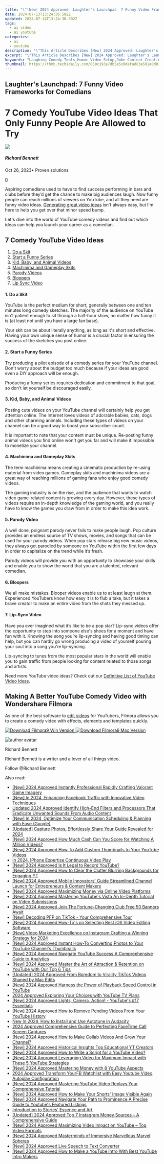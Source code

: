 ```yaml
---
title: "\"[New] 2024 Approved  Laughter's Launchpad  7 Funny Video Frameworks for Comedians\""
date: 2024-07-13T13:24:36.502Z
updated: 2024-07-14T13:24:36.502Z
tags:
  - ai video
  - ai youtube
categories:
  - ai
  - youtube
description: "\"This Article Describes [New] 2024 Approved: Laughter's Launchpad: 7 Funny Video Frameworks for Comedians\""
excerpt: "\"This Article Describes [New] 2024 Approved: Laughter's Launchpad: 7 Funny Video Frameworks for Comedians\""
keywords: "Laughing Comedy Tools,Humor Video Setup,Joke Content Creation,Chuckle Media Platforms,Giggle Tech Frameworks,Funny VFX Systems,Easy Humor Coding"
thumbnail: https://thmb.techidaily.com/850c193e7db5e5c0dafad83a501e0d012a7f8ab4be61e59f0459fea3e866d702.png
---
```


## Laughter's Launchpad: 7 Funny Video Frameworks for Comedians

# 7 Comedy YouTube Video Ideas That Only Funny People Are Allowed to Try

![](https://images.wondershare.com/filmora/article-images/richard-bennett.jpg)

##### Richard Bennett

 Oct 26, 2023• Proven solutions

[0](#commentsBoxSeoTemplate)

Aspiring comedians used to have to find success performing in bars and clubs before they’d get the chance to make big audiences laugh. Now funny people can reach millions of viewers on YouTube, and all they need are funny video ideas. [Generating great video ideas](https://www.filmora.io/community-blog/how-to-come-up-with-better-youtube-video-ideas-391.html) isn't always easy, but I'm here to help you get over that minor speed bump.

Let's dive into the world of YouTube comedy videos and find out which ideas can help you launch your career as a comedian.

## 7 Comedy YouTube Video Ideas

1. [Do a Skit](#one)
2. [Start a Funny Series](#two)
3. [Kid, Baby, and Animal Videos](#three)
4. [Machinima and Gameplay Skits](#four)
5. [Parody Videos](#five)
6. [Bloopers](#six)
7. [Lip Sync Video](#seven)

#### 1\. Do a Skit

YouTube is the perfect medium for short, generally between one and ten minutes long comedy sketches. The majority of the audience on YouTube isn't patient enough to sit through a half-hour show, no matter how funny it is (at least not until you have a large fan base).

Your skit can be about literally anything, as long as it's short and effective. Having your own unique sense of humor is a crucial factor in ensuring the success of the sketches you post online.

#### 2\. Start a Funny Series

Try producing a pilot episode of a comedy series for your YouTube channel. Don't worry about the budget too much because if your ideas are good even a DIY approach will be enough.

Producing a funny series requires dedication and commitment to that goal, so don't let yourself be discouraged easily.

#### 3\. Kid, Baby, and Animal Videos

Posting cute videos on your YouTube channel will certainly help you get attention online. The Internet loves videos of adorable babies, cats, dogs and other charming animals. Including these types of videos on your channel can be a good way to boost your subscriber count.

It is important to note that your content must be unique. Re-posting funny animal videos you find online won't get you far and will make it impossible to monetize your channel.

#### 4\. Machinima and Gameplay Skits

The term machinima means creating a cinematic production by re-using material from video games. Gameplay skits and machinima videos are a great way of reaching millions of gaming fans who enjoy good comedy videos.

The gaming industry is on the rise, and the audience that wants to watch video game-related content is growing every day. However, these types of videos require an in-depth knowledge of the gaming world, and you really have to know the games you draw from in order to make this idea work.

#### 5\. Parody Video

A well done, poignant parody never fails to make people laugh. Pop culture provides an endless source of TV shows, movies, and songs that can be used for your parody videos. When pop stars release big new music videos, they always get parodied by someone on YouTube within the first few days in order to capitalize on the trend while it’s fresh.

Parody videos will provide you with an opportunity to showcase your skills and enable you to show the world that you are a talented, relevant comedian.

#### 6\. Bloopers

We all make mistakes. Blooper videos enable us to at least laugh at them. Experienced YouTubers know how easy it is to flub a take, but it takes a brave creator to make an entire video from the shots they messed up.

#### 7\. Lip-Sync Video

Have you ever imagined what it’s like to be a pop star? Lip-sync videos offer the opportunity to step into someone else's shoes for a moment and have fun with it. Knowing the song you’re lip-syncing and having good timing can help, but you can hardly go wrong producing a video of yourself pouring your soul into a song you're lip-syncing.

Lip-syncing to tunes from the most popular stars in the world will enable you to gain traffic from people looking for content related to those songs and artists.

Need more YouTube video ideas? Check out our [Definitive List of YouTube Video Ideas](https://tools.techidaily.com/wondershare/filmora/download/).

## Making A Better YouTube Comedy Video with Wondershare Filmora

As one of the best software to [edit videos](https://tools.techidaily.com/wondershare/filmora/download/) for YouTubers, Filmora allows you to create a comedy video with effects, elements and templates quickly.

[![Download Filmora9 Win Version](https://images.wondershare.com/filmora/guide/download-btn-win.jpg) ](https://tools.techidaily.com/wondershare/filmora/download/) [![Download Filmora9 Mac Version](https://images.wondershare.com/filmora/guide/download-btn-mac.jpg) ](https://tools.techidaily.com/wondershare/filmora/download/)

![author avatar](https://images.wondershare.com/filmora/article-images/richard-bennett.jpg)

Richard Bennett

Richard Bennett is a writer and a lover of all things video.

Follow @Richard Bennett


<ins class="adsbygoogle"
     style="display:block"
     data-ad-format="autorelaxed"
     data-ad-client="ca-pub-7571918770474297"
     data-ad-slot="1223367746"></ins>



<ins class="adsbygoogle"
     style="display:block"
     data-ad-client="ca-pub-7571918770474297"
     data-ad-slot="8358498916"
     data-ad-format="auto"
     data-full-width-responsive="true"></ins>

<span class="atpl-alsoreadstyle">Also read:</span>
<div><ul>
<li><a href="https://youtube-sure.techidaily.com/024-approved-instantly-professional-rapidly-crafting-valorant-game-imagery/"><u>[New] 2024 Approved  Instantly Professional  Rapidly Crafting Valorant Game Imagery</u></a></li>
<li><a href="https://facebook-clips.techidaily.com/new-in-2024-enhancing-facebook-traffic-with-innovative-video-techniques/"><u>[New] In 2024, Enhancing Facebook Traffic with Innovative Video Techniques</u></a></li>
<li><a href="https://sound-optimizing.techidaily.com/updated-2024-approved-identify-high-end-filters-and-processors-that-eradicate-unwanted-sounds-from-audio-content/"><u>Updated 2024 Approved Identify High-End Filters and Processors That Eradicate Unwanted Sounds From Audio Content</u></a></li>
<li><a href="https://screen-capture.techidaily.com/new-in-2024-optimize-your-communication-scheduling-and-planning-with-ease-google/"><u>[New] In 2024, Optimize Your Communication  Scheduling & Planning with Ease (Google)</u></a></li>
<li><a href="https://snapchat-videos.techidaily.com/updated-capture-photos-effortlessly-share-your-guide-revealed-for-2024/"><u>[Updated] Capture Photos, Effortlessly Share  Your Guide Revealed for 2024</u></a></li>
<li><a href="https://youtube-sure.techidaily.com/024-approved-how-much-cash-can-you-score-for-watching-a-million-videos/"><u>[New] 2024 Approved  How Much Cash Can You Score for Watching A Million Videos?</u></a></li>
<li><a href="https://youtube-sure.techidaily.com/024-approved-how-to-add-custom-thumbnails-to-your-youtube-videos/"><u>[New] 2024 Approved  How To Add Custom Thumbnails to Your YouTube Videos</u></a></li>
<li><a href="https://youtube-help.techidaily.com/in-2024-iphone-expertise-continuous-video-play/"><u>In 2024, IPhone Expertise  Continuous Video Play</u></a></li>
<li><a href="https://youtube-sure.techidaily.com/024-approved-is-it-legal-to-record-youtube/"><u>[New] 2024 Approved  Is It Legal to Record YouTube?</u></a></li>
<li><a href="https://youtube-sure.techidaily.com/024-approved-how-to-clear-the-clutter-blurring-backgrounds-for-engaging-yt/"><u>[New] 2024 Approved  How to Clear the Clutter  Blurring Backgrounds for Engaging YT</u></a></li>
<li><a href="https://youtube-sure.techidaily.com/024-approved-mobile-innovators-guide-streamlined-channel-launch-for-entrepreneurs-and-content-makers/"><u>[New] 2024 Approved  Mobile Innovators' Guide  Streamlined Channel Launch for Entrepreneurs & Content Makers</u></a></li>
<li><a href="https://youtube-sure.techidaily.com/024-approved-maximizing-money-via-online-video-platforms/"><u>[New] 2024 Approved  Maximizing Money via Online Video Platforms</u></a></li>
<li><a href="https://youtube-sure.techidaily.com/024-approved-mastering-youtubes-vista-an-in-depth-tutorial-on-video-submissions/"><u>[New] 2024 Approved  Mastering YouTube's Vista  An In-Depth Tutorial on Video Submissions</u></a></li>
<li><a href="https://youtube-sure.techidaily.com/024-approved-join-the-fortune-changing-club-free-50-banners-await/"><u>[New] 2024 Approved  Join The Fortune-Changing Club  Free 50 Banners Await</u></a></li>
<li><a href="https://tiktok-videos.techidaily.com/new-decoding-pfp-on-tiktok-your-comprehensive-tour/"><u>[New] Decoding PFP on TikTok - Your Comprehensive Tour</u></a></li>
<li><a href="https://youtube-sure.techidaily.com/024-approved-how-tos-on-selecting-best-ios-video-editing-software/"><u>[New] 2024 Approved  How-To's on Selecting Best iOS Video Editing Software</u></a></li>
<li><a href="https://instagram-video-files.techidaily.com/new-video-marketing-excellence-on-instagram-crafting-a-winning-strategy-for-2024/"><u>[New] Video Marketing Excellence on Instagram  Crafting a Winning Strategy for 2024</u></a></li>
<li><a href="https://youtube-sure.techidaily.com/024-approved-instant-how-to-converting-photos-to-your-youtube-channels-thumbnails/"><u>[New] 2024 Approved  Instant How-To  Converting Photos to Your YouTube Channel's Thumbnails</u></a></li>
<li><a href="https://youtube-sure.techidaily.com/024-approved-navigate-youtube-success-a-compreehensive-guide-to-analytics/"><u>[New] 2024 Approved  Navigate YouTube Success  A Compreehensive Guide to Analytics</u></a></li>
<li><a href="https://youtube-sure.techidaily.com/024-approved-master-the-art-of-attraction-and-retention-on-youtube-with-our-top-6-tips/"><u>[New] 2024 Approved  Master the Art of Attraction & Retention on YouTube with Our Top 6 Tips</u></a></li>
<li><a href="https://tiktok-clips.techidaily.com/updated-2024-approved-from-boredom-to-virality-tiktok-videos-shaped-by-mac-edits/"><u>[Updated] 2024 Approved  From Boredom to Virality  TikTok Videos Shaped by Mac Edits</u></a></li>
<li><a href="https://youtube-sure.techidaily.com/024-approved-harness-the-power-of-playback-speed-control-in-youtube/"><u>[New] 2024 Approved  Harness the Power of Playback Speed Control in YouTube</u></a></li>
<li><a href="https://youtube-stream.techidaily.com/2024-approved-exploring-your-choices-with-youtube-tv-plans/"><u>2024 Approved  Exploring Your Choices with YouTube TV Plans</u></a></li>
<li><a href="https://youtube-sure.techidaily.com/024-approved-lights-camera-action-youtubes-17-essentials/"><u>[New] 2024 Approved  Lights, Camera, Action! - YouTube's #17 Essentials</u></a></li>
<li><a href="https://youtube-sure.techidaily.com/024-approved-how-to-remove-pending-videos-from-your-youtube-history/"><u>[New] 2024 Approved  How to Remove Pending Videos From Your YouTube History</u></a></li>
<li><a href="https://audio-shaping.techidaily.com/new-in-2024-how-to-install-and-use-autotune-in-audacity/"><u>New In 2024, How to Install and Use Autotune in Audacity</u></a></li>
<li><a href="https://screen-recording.techidaily.com/2024-approved-comprehensive-guide-to-perfecting-facetime-call-screen-captures/"><u>2024 Approved  Comprehensive Guide to Perfecting FaceTime Call Screen Captures</u></a></li>
<li><a href="https://youtube-sure.techidaily.com/024-approved-how-to-make-collab-videos-and-grow-your-channel/"><u>[New] 2024 Approved  How to Make Collab Videos And Grow Your Channel?</u></a></li>
<li><a href="https://youtube-sure.techidaily.com/024-approved-historical-insights-top-educational-yt-creators/"><u>[New] 2024 Approved  Historical Insights  Top Educational YT Creators</u></a></li>
<li><a href="https://youtube-sure.techidaily.com/024-approved-how-to-write-a-script-for-a-youtube-video/"><u>[New] 2024 Approved  How to Write a Script for a YouTube Video?</u></a></li>
<li><a href="https://youtube-sure.techidaily.com/024-approved-leveraging-video-for-maximum-impact-with-these-5-youtube-strategies/"><u>[New] 2024 Approved  Leveraging Video for Maximum Impact with These 5 YouTube Strategies</u></a></li>
<li><a href="https://youtube-sure.techidaily.com/024-approved-mastering-money-with-8-youtube-aspects/"><u>[New] 2024 Approved  Mastering Money with 8 YouTube Aspects</u></a></li>
<li><a href="https://facebook-videos.techidaily.com/2024-approved-transform-yourfb-watchlist-with-easy-youtube-video-autoplay-configuration/"><u>2024 Approved  Transform YourFB Watchlist with Easy Youtube Video Autoplay Configuration</u></a></li>
<li><a href="https://youtube-sure.techidaily.com/024-approved-mastering-youtube-video-replays-your-comprehensive-tutorial/"><u>[New] 2024 Approved  Mastering YouTube Video Replays  Your Comprehensive Tutorial</u></a></li>
<li><a href="https://youtube-sure.techidaily.com/024-approved-how-to-make-your-shorts-image-visible-again/"><u>[New] 2024 Approved  How to Make Your Shorts' Image Visible Again</u></a></li>
<li><a href="https://youtube-sure.techidaily.com/024-approved-navigate-your-path-to-prominence-a-precise-guide-to-youtubes-featured-listings/"><u>[New] 2024 Approved  Navigate Your Path to Prominence  A Precise Guide to Youtube's Featured Listings</u></a></li>
<li><a href="https://extra-tips.techidaily.com/introduction-to-stories-essence-and-art/"><u>Introduction to Stories' Essence and Art</u></a></li>
<li><a href="https://instagram-clips.techidaily.com/updated-2024-approved-top-7-instagram-money-sources-a-comprehensive-guide/"><u>[Updated] 2024 Approved  Top 7 Instagram Money Sources - A Comprehensive Guide</u></a></li>
<li><a href="https://youtube-sure.techidaily.com/024-approved-maximizing-video-impact-on-youtube-top-video-formats/"><u>[New] 2024 Approved  Maximizing Video Impact on YouTube – Top Video Formats</u></a></li>
<li><a href="https://youtube-sure.techidaily.com/024-approved-masterminds-of-immersive-marvellous-marvel-spheres/"><u>[New] 2024 Approved  Masterminds of Immersive Marvellous Marvel Spheres</u></a></li>
<li><a href="https://youtube-sure.techidaily.com/024-approved-live-speech-to-text-converter/"><u>[New] 2024 Approved  Live Speech to Text Converter</u></a></li>
<li><a href="https://youtube-sure.techidaily.com/024-approved-how-to-make-a-youtube-intro-with-best-youtube-intro-makers/"><u>[New] 2024 Approved  How to Make a YouTube Intro With Best YouTube Intro Makers</u></a></li>
</ul></div>
